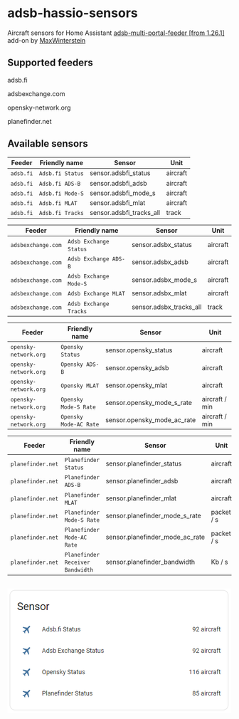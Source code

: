 # adsb-hassio-sensors

  Aircraft sensors for Home Assistant [adsb-multi-portal-feeder [from 1.26.1] ](https://github.com/MaxWinterstein/homeassistant-addons/tree/main/adsb-multi-portal-feeder) add-on by [MaxWinterstein](https://github.com/MaxWinterstein)
  
  

## Supported feeders

  adsb.fi

  adsbexchange.com

  opensky-network.org

  planefinder.net


## Available sensors

| Feeder                | Friendly name                    | Sensor                          | Unit           |
| --------------------- | -------------------------------- | ------------------------------- | -------------- |
| `adsb.fi`             | `Adsb.fi Status`                 | sensor.adsbfi_status            | aircraft       |
| `adsb.fi`             | `Adsb.fi ADS-B`                  | sensor.adsbfi_adsb              | aircraft       |
| `adsb.fi`             | `Adsb.fi Mode-S`                 | sensor.adsbfi_mode_s            | aircraft       |
| `adsb.fi`             | `Adsb.fi MLAT`                   | sensor.adsbfi_mlat              | aircraft       |
| `adsb.fi`             | `Adsb.fi Tracks`                 | sensor.adsbfi_tracks_all        | track          |

| Feeder                | Friendly name                    | Sensor                          | Unit           |
| --------------------- | -------------------------------- | ------------------------------- | -------------- |
| `adsbexchange.com`    | `Adsb Exchange Status`           | sensor.adsbx_status             | aircraft       |
| `adsbexchange.com`    | `Adsb Exchange ADS-B`            | sensor.adsbx_adsb               | aircraft       |
| `adsbexchange.com`    | `Adsb Exchange Mode-S`           | sensor.adsbx_mode_s             | aircraft       |
| `adsbexchange.com`    | `Adsb Exchange MLAT`             | sensor.adsbx_mlat               | aircraft       |
| `adsbexchange.com`    | `Adsb Exchange Tracks`           | sensor.adsbx_tracks_all         | track          |

| Feeder                | Friendly name                    | Sensor                          | Unit           |
| --------------------- | -------------------------------- | ------------------------------- | -------------- |
| `opensky-network.org` | `Opensky Status`                 | sensor.opensky_status           | aircraft       | 
| `opensky-network.org` | `Opensky ADS-B`                  | sensor.opensky_adsb             | aircraft       | 
| `opensky-network.org` | `Opensky MLAT`                   | sensor.opensky_mlat             | aircraft       | 
| `opensky-network.org` | `Opensky Mode-S Rate`            | sensor.opensky_mode_s_rate      | aircraft / min | 
| `opensky-network.org` | `Opensky Mode-AC Rate`           | sensor.opensky_mode_ac_rate     | aircraft / min | 

| Feeder                | Friendly name                    | Sensor                          | Unit           |
| --------------------- | -------------------------------- | ------------------------------- | -------------- |
| `planefinder.net`     | `Planefinder Status`             | sensor.planefinder_status       | aircraft       |
| `planefinder.net`     | `Planefinder ADS-B`              | sensor.planefinder_adsb         | aircraft       |
| `planefinder.net`     | `Planefinder MLAT`               | sensor.planefinder_mlat         | aircraft       |
| `planefinder.net`     | `Planefinder Mode-S Rate`        | sensor.planefinder_mode_s_rate  | packet / s     |
| `planefinder.net`     | `Planefinder Mode-AC Rate`       | sensor.planefinder_mode_ac_rate | packet / s     |
| `planefinder.net`     | `Planefinder Receiver Bandwidth` | sensor.planefinder_bandwidth    | Kb / s         |


##

![sensor aircraft tracked](https://github.com/plo53/adsb-hassio-sensors/blob/master/media/Home%20Assistant%20ADS-B%20sensors.png)

